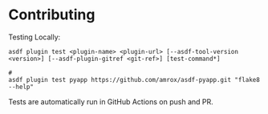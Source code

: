 # Contributing

Testing Locally:

```shell
asdf plugin test <plugin-name> <plugin-url> [--asdf-tool-version <version>] [--asdf-plugin-gitref <git-ref>] [test-command*]

#
asdf plugin test pyapp https://github.com/amrox/asdf-pyapp.git "flake8 --help"
```

Tests are automatically run in GitHub Actions on push and PR.
